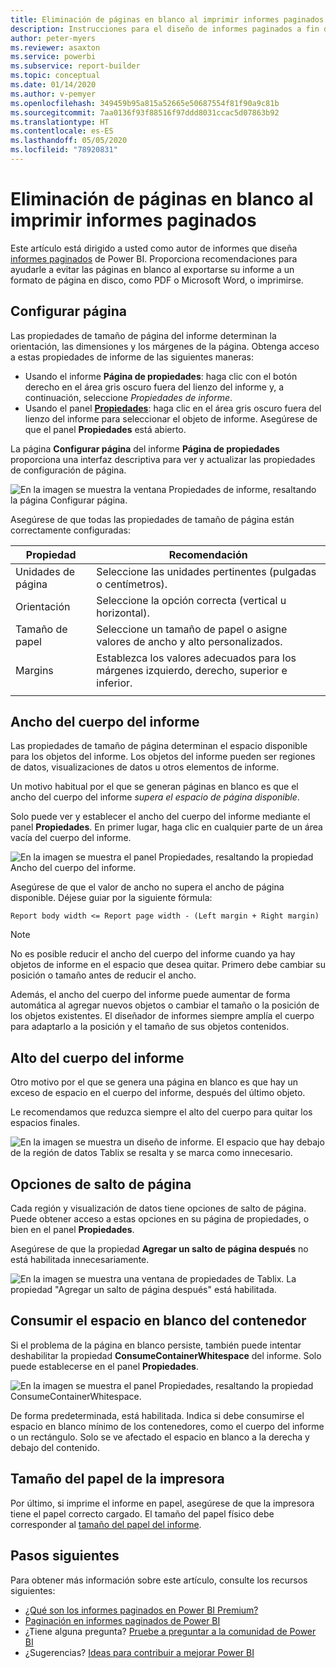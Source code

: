 ```yaml
---
title: Eliminación de páginas en blanco al imprimir informes paginados
description: Instrucciones para el diseño de informes paginados a fin de evitar las páginas en blanco durante su impresión.
author: peter-myers
ms.reviewer: asaxton
ms.service: powerbi
ms.subservice: report-builder
ms.topic: conceptual
ms.date: 01/14/2020
ms.author: v-pemyer
ms.openlocfilehash: 349459b95a815a52665e50687554f81f90a9c81b
ms.sourcegitcommit: 7aa0136f93f88516f97ddd8031ccac5d07863b92
ms.translationtype: HT
ms.contentlocale: es-ES
ms.lasthandoff: 05/05/2020
ms.locfileid: "78920831"
---
```

# <a name="avoid-blank-pages-when-printing-paginated-reports"></a>Eliminación de páginas en blanco al imprimir informes paginados

Este artículo está dirigido a usted como autor de informes que diseña [informes paginados](../paginated-reports/paginated-reports-report-builder-power-bi.md) de Power BI. Proporciona recomendaciones para ayudarle a evitar las páginas en blanco al exportarse su informe a un formato de página en disco, como PDF o Microsoft Word, o imprimirse.

## <a name="page-setup"></a>Configurar página

Las propiedades de tamaño de página del informe determinan la orientación, las dimensiones y los márgenes de la página. Obtenga acceso a estas propiedades de informe de las siguientes maneras:

- Usando el informe **Página de propiedades**: haga clic con el botón derecho en el área gris oscuro fuera del lienzo del informe y, a continuación, seleccione _Propiedades de informe_.
- Usando el panel [**Propiedades**](../paginated-reports/paginated-reports-report-design-view.md#4-properties-pane): haga clic en el área gris oscuro fuera del lienzo del informe para seleccionar el objeto de informe. Asegúrese de que el panel **Propiedades** está abierto.

La página **Configurar página** del informe **Página de propiedades** proporciona una interfaz descriptiva para ver y actualizar las propiedades de configuración de página.

![En la imagen se muestra la ventana Propiedades de informe, resaltando la página Configurar página.](media/report-paginated-blank-page/report-page-setup-properties.png)

Asegúrese de que todas las propiedades de tamaño de página están correctamente configuradas:

|Propiedad|Recomendación|
|---------|---------|
|Unidades de página|Seleccione las unidades pertinentes (pulgadas o centímetros).|
|Orientación|Seleccione la opción correcta (vertical u horizontal).|
|Tamaño de papel|Seleccione un tamaño de papel o asigne valores de ancho y alto personalizados.|
|Margins|Establezca los valores adecuados para los márgenes izquierdo, derecho, superior e inferior.|
|||

## <a name="report-body-width"></a>Ancho del cuerpo del informe

Las propiedades de tamaño de página determinan el espacio disponible para los objetos del informe. Los objetos del informe pueden ser regiones de datos, visualizaciones de datos u otros elementos de informe.

Un motivo habitual por el que se generan páginas en blanco es que el ancho del cuerpo del informe _supera el espacio de página disponible_.

Solo puede ver y establecer el ancho del cuerpo del informe mediante el panel **Propiedades**. En primer lugar, haga clic en cualquier parte de un área vacía del cuerpo del informe.

![En la imagen se muestra el panel Propiedades, resaltando la propiedad Ancho del cuerpo del informe.](media/report-paginated-blank-page/report-body-properties-width.png)

Asegúrese de que el valor de ancho no supera el ancho de página disponible. Déjese guiar por la siguiente fórmula:

```Report body width <= Report page width - (Left margin + Right margin)```

> [!NOTE]
> No es posible reducir el ancho del cuerpo del informe cuando ya hay objetos de informe en el espacio que desea quitar. Primero debe cambiar su posición o tamaño antes de reducir el ancho.
>
> Además, el ancho del cuerpo del informe puede aumentar de forma automática al agregar nuevos objetos o cambiar el tamaño o la posición de los objetos existentes. El diseñador de informes siempre amplía el cuerpo para adaptarlo a la posición y el tamaño de sus objetos contenidos.

## <a name="report-body-height"></a>Alto del cuerpo del informe

Otro motivo por el que se genera una página en blanco es que hay un exceso de espacio en el cuerpo del informe, después del último objeto.

Le recomendamos que reduzca siempre el alto del cuerpo para quitar los espacios finales.

![En la imagen se muestra un diseño de informe. El espacio que hay debajo de la región de datos Tablix se resalta y se marca como innecesario.](media/report-paginated-blank-page/report-body-remove-trailing-space.png)

## <a name="page-break-options"></a>Opciones de salto de página

Cada región y visualización de datos tiene opciones de salto de página. Puede obtener acceso a estas opciones en su página de propiedades, o bien en el panel **Propiedades**.

Asegúrese de que la propiedad **Agregar un salto de página después** no está habilitada innecesariamente.

![En la imagen se muestra una ventana de propiedades de Tablix. La propiedad "Agregar un salto de página después" está habilitada.](media/report-paginated-blank-page/data-region-page-break-option-after.png)

## <a name="consume-container-whitespace"></a>Consumir el espacio en blanco del contenedor

Si el problema de la página en blanco persiste, también puede intentar deshabilitar la propiedad **ConsumeContainerWhitespace** del informe. Solo puede establecerse en el panel **Propiedades**.

![En la imagen se muestra el panel Propiedades, resaltando la propiedad ConsumeContainerWhitespace.](media/report-paginated-blank-page/report-properties-consumecontainerwhitespace.png)

De forma predeterminada, está habilitada. Indica si debe consumirse el espacio en blanco mínimo de los contenedores, como el cuerpo del informe o un rectángulo. Solo se ve afectado el espacio en blanco a la derecha y debajo del contenido.

## <a name="printer-paper-size"></a>Tamaño del papel de la impresora

Por último, si imprime el informe en papel, asegúrese de que la impresora tiene el papel correcto cargado. El tamaño del papel físico debe corresponder al [tamaño del papel del informe](#page-setup).

## <a name="next-steps"></a>Pasos siguientes

Para obtener más información sobre este artículo, consulte los recursos siguientes:

- [¿Qué son los informes paginados en Power BI Premium?](../paginated-reports/paginated-reports-report-builder-power-bi.md)
- [Paginación en informes paginados de Power BI](../paginated-reports/paginated-reports-pagination.md)
- ¿Tiene alguna pregunta? [Pruebe a preguntar a la comunidad de Power BI](https://community.powerbi.com/)
- ¿Sugerencias? [Ideas para contribuir a mejorar Power BI](https://ideas.powerbi.com)
